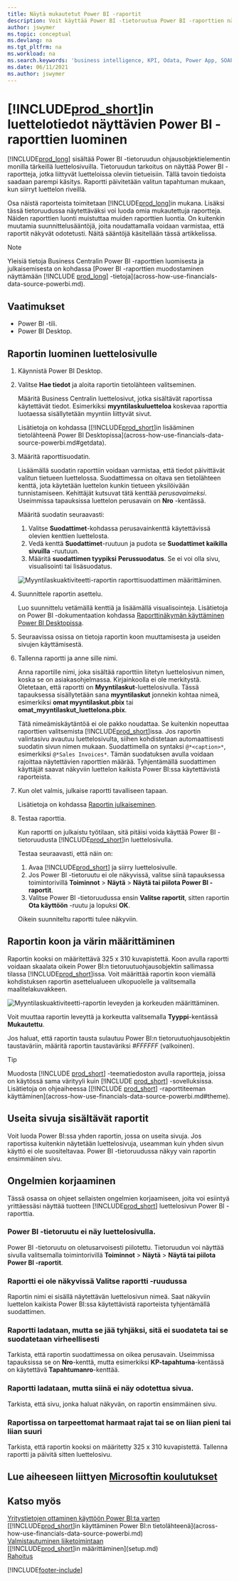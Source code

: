```yaml
---
title: Näytä mukautetut Power BI -raportit
description: Voit käyttää Power BI -tietoruutua Power BI -raporttien näyttämiseen ja saat myös lisää merkityksellistä tietoa tärkeiden luetteloiden tietuetiedoista.
author: jswymer
ms.topic: conceptual
ms.devlang: na
ms.tgt_pltfrm: na
ms.workload: na
ms.search.keywords: 'business intelligence, KPI, Odata, Power App, SOAP, analysis'
ms.date: 06/11/2021
ms.author: jswymer
---
```

# <a name="creating-power-bi-reports-for-displaying-list-data-in-includeprodshortincludesprodshortmd" />[!INCLUDE[prod_short](includes/prod_short.md)]in luettelotiedot näyttävien Power BI -raporttien luominen

[!INCLUDE[prod_long](includes/prod_long.md)] sisältää Power BI -tietoruudun ohjausobjektielementin monilla tärkeillä luettelosivuilla. Tietoruudun tarkoitus on näyttää Power BI -raportteja, jotka liittyvät luetteloissa oleviin tietueisiin. Tällä tavoin tiedoista saadaan parempi käsitys. Raportti päivitetään valitun tapahtuman mukaan, kun siirryt luettelon riveillä.

Osa näistä raporteista toimitetaan [!INCLUDE[prod_long](includes/prod_long.md)]in mukana. Lisäksi tässä tietoruudussa näytettäväksi voi luoda omia mukautettuja raportteja. Näiden raporttien luonti muistuttaa muiden raporttien luontia. On kuitenkin muutamia suunnittelusääntöjä, joita noudattamalla voidaan varmistaa, että raportit näkyvät odotetusti. Näitä sääntöjä käsitellään tässä artikkelissa.

> [!NOTE]
> Yleisiä tietoja Business Centralin Power BI -raporttien luomisesta ja julkaisemisesta on kohdassa [Power BI -raporttien muodostaminen näyttämään [!INCLUDE [prod_long](includes/prod_long.md)] -tietoja](across-how-use-financials-data-source-powerbi.md). 

## <a name="prerequisites" />Vaatimukset

- Power BI -tili.
- Power BI Desktop.

<!-- 
For more information about getting started, see [Use [!INCLUDE[prod_short](includes/prod_short.md)] as a Power BI Data Source](across-how-use-financials-data-source-powerbi.md).-->

## <a name="create-a-report-for-a-list-page" />Raportin luominen luettelosivulle

1. Käynnistä Power BI Desktop.
2. Valitse **Hae tiedot** ja aloita raportin tietolähteen valitseminen.

    Määritä Business Centralin luettelosivut, jotka sisältävät raportissa käytettävät tiedot. Esimerkiksi **myyntilaskuluetteloa** koskevaa raporttia luotaessa sisällytetään myyntiin liittyvät sivut.

    Lisätietoja on kohdassa [[!INCLUDE[prod_short](includes/prod_short.md)]in lisääminen tietolähteenä Power BI Desktopissa](across-how-use-financials-data-source-powerbi.md#getdata).

3. Määritä raporttisuodatin.

    Lisäämällä suodatin raporttiin voidaan varmistaa, että tiedot päivittävät valitun tietueen luettelossa. Suodattimessa on oltava sen tietolähteen kenttä, jota käytetään luettelon kunkin tietueen yksilöivään tunnistamiseen. Kehittäjät kutsuvat tätä kenttää *perusavaimeksi*. Useimmissa tapauksissa luettelon perusavain on **Nro** -kentässä.

    Määritä suodatin seuraavasti:

    1. Valitse **Suodattimet**-kohdassa perusavainkenttä käytettävissä olevien kenttien luettelosta.
    2. Vedä kenttä **Suodattimet**-ruutuun ja pudota se **Suodattimet kaikilla sivuilla** -ruutuun.
    3. Määritä **suodattimen tyypiksi** **Perussuodatus**. Se ei voi olla sivu, visualisointi tai lisäsuodatus.

    ![Myyntilaskuaktiviteetti-raportin raporttisuodattimen määrittäminen.](./media/across-how-use-powerbi-reports-factbox/financials-powerbi-report-filter-v3.png)
4. Suunnittele raportin asettelu.

    Luo suunnittelu vetämällä kenttiä ja lisäämällä visualisointeja. Lisätietoja on Power BI -dokumentaation kohdassa [Raporttinäkymän käyttäminen Power BI Desktopissa](/power-bi/create-reports/desktop-report-view).

5. Seuraavissa osissa on tietoja raportin koon muuttamisesta ja useiden sivujen käyttämisestä.

6. Tallenna raportti ja anne sille nimi.

    Anna raportille nimi, joka sisältää raporttiin liitetyn luettelosivun nimen, koska se on asiakasohjelmassa. Kirjainkoolla ei ole merkitystä. Oletetaan, että raportti on **Myyntilaskut**-luettelosivulla. Tässä tapauksessa sisällytetään sana **myyntilaskut** jonnekin kohtaa nimeä, esimerkiksi **omat myyntilaskut.pbix** tai **omat_myyntilaskut_luettelona.pbix**.

    Tätä nimeämiskäytäntöä ei ole pakko noudattaa. Se kuitenkin nopeuttaa raporttien valitsemista [!INCLUDE[prod_short](includes/prod_short.md)]issa. Jos raportin valintasivu avautuu luettelosivulta, siihen kohdistetaan automaattisesti suodatin sivun nimen mukaan. Suodattimella on syntaksi `@*<caption>*`, esimerkiksi `@*Sales Invoices*`. Tämän suodatuksen avulla voidaan rajoittaa näytettävien raporttien määrää. Tyhjentämällä suodattimen käyttäjät saavat näkyviin luettelon kaikista Power BI:ssa käytettävistä raporteista.

7. Kun olet valmis, julkaise raportti tavalliseen tapaan.

    Lisätietoja on kohdassa [Raportin julkaiseminen](across-how-use-financials-data-source-powerbi.md#publish-reports).

8. Testaa raporttia.

    Kun raportti on julkaistu työtilaan, sitä pitäisi voida käyttää Power BI -tietoruudusta [!INCLUDE[prod_short](includes/prod_short.md)]in luettelosivulla.

    Testaa seuraavasti, että näin on:

    1. Avaa [!INCLUDE[prod_short](includes/prod_short.md)] ja siirry luettelosivulle.
    2. Jos Power BI -tietoruutu ei ole näkyvissä, valitse siinä tapauksessa toimintorivillä **Toiminnot** > **Näytä** > **Näytä tai piilota Power BI -raportit**.
    3. Valitse Power BI -tietoruudussa ensin **Valitse raportit**, sitten raportin **Ota käyttöön** -ruutu ja lopuksi **OK**.

    Oikein suunniteltu raportti tulee näkyviin.  

## <a name="set-the-report-size-and-color" />Raportin koon ja värin määrittäminen

Raportin kooksi on määritettävä 325 x 310 kuvapistettä. Koon avulla raportti voidaan skaalata oikein Power BI:n tietoruutuohjausobjektin sallimassa tilassa [!INCLUDE[prod_short](includes/prod_short.md)]issa. Voit määrittää raportin koon viemällä kohdistuksen raportin asettelualueen ulkopuolelle ja valitsemalla maalitelakuvakkeen.

![Myyntilaskuaktiviteetti-raportin leveyden ja korkeuden määrittäminen.](./media/across-how-use-powerbi-reports-factbox/financials-powerbi-report-sizing-v3.png)

Voit muuttaa raportin leveyttä ja korkeutta valitsemalla **Tyyppi**-kentässä **Mukautettu**.

Jos haluat, että raportin tausta sulautuu Power BI:n tietoruutuohjausobjektin taustaväriin, määritä raportin taustaväriksi *#FFFFFF* (valkoinen). 

> [!TIP]
> Muodosta [!INCLUDE [prod_short](includes/prod_short.md)] -teematiedoston avulla raportteja, joissa on käytössä sama värityyli kuin [!INCLUDE [prod_short](includes/prod_short.md)] -sovelluksissa. Lisätietoja on ohjeaiheessa [[!INCLUDE [prod_short](includes/prod_short.md)] -raporttiteeman käyttäminen](across-how-use-financials-data-source-powerbi.md#theme).

## <a name="reports-with-multiple-pages" />Useita sivuja sisältävät raportit

Voit luoda Power BI:ssa yhden raportin, jossa on useita sivuja. Jos raportissa kuitenkin näytetään luettelosivuja, useamman kuin yhden sivun käyttö ei ole suositeltavaa. Power BI -tietoruudussa näkyy vain raportin ensimmäinen sivu.

## <a name="fixing-problems" />Ongelmien korjaaminen

Tässä osassa on ohjeet sellaisten ongelmien korjaamiseen, joita voi esiintyä yrittäessäsi näyttää tuotteen [!INCLUDE[prod_short](includes/prod_short.md)] luettelosivun Power BI -raporttia.  

### <a name="you-cant-see-the-power-bi-factbox-on-a-list-page" />Power BI -tietoruutu ei näy luettelosivulla.

Power BI -tietoruutu on oletusarvoisesti piilotettu. Tietoruudun voi näyttää sivulla valitsemalla toimintorivillä **Toiminnot** > **Näytä** > **Näytä tai piilota Power BI -raportit**.

### <a name="you-cant-see-the-report-in-the-select-report-pane" />Raportti ei ole näkyvissä Valitse raportti -ruudussa

Raportin nimi ei sisällä näytettävän luettelosivun nimeä. Saat näkyviin luettelon kaikista Power BI:ssa käytettävistä raporteista tyhjentämällä suodattimen.  

### <a name="report-is-loaded-but-blank-not-filtered-or-filtered-incorrectly" />Raportti ladataan, mutta se jää tyhjäksi, sitä ei suodateta tai se suodatetaan virheellisesti

Tarkista, että raportin suodattimessa on oikea perusavain. Useimmissa tapauksissa se on **Nro**-kenttä, mutta esimerkiksi **KP-tapahtuma**-kentässä on käytettävä **Tapahtumanro**-kenttää.

### <a name="report-is-loaded-but-it-shows-a-page-you-didnt-expect" />Raportti ladataan, mutta siinä ei näy odotettua sivua.

Tarkista, että sivu, jonka haluat näkyvän, on raportin ensimmäinen sivu.  

### <a name="report-appears-with-an-unwanted-gray-boarder-or-its-too-small-or-too-large" />Raportissa on tarpeettomat harmaat rajat tai se on liian pieni tai liian suuri

Tarkista, että raportin kooksi on määritetty 325 x 310 kuvapistettä. Tallenna raportti ja päivitä sitten luettelosivu.  

## <a name="see-related-microsoft-trainingtrainingmodulesconfigure-powerbi-excel-dynamics-365-business-centralindex" />Lue aiheeseen liittyen [Microsoftin koulutukset](/training/modules/configure-powerbi-excel-dynamics-365-business-central/index)

## <a name="see-also" />Katso myös

[Yritystietojen ottaminen käyttöön Power BI:ta varten](admin-powerbi.md)  
[[!INCLUDE[prod_short](includes/prod_short.md)]in käyttäminen Power BI:n tietolähteenä](across-how-use-financials-data-source-powerbi.md)  
[Valmistautuminen liiketoimintaan](ui-get-ready-business.md)  
[[!INCLUDE[prod_short](includes/prod_short.md)]in määrittäminen](setup.md)  
[Rahoitus](finance.md)  


[!INCLUDE[footer-include](includes/footer-banner.md)]
